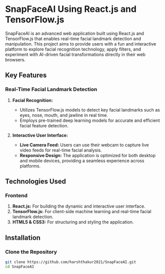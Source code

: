 # SnapFaceAI Using React.js and TensorFlow.js

SnapFaceAI is an advanced web application built using React.js and TensorFlow.js that enables real-time facial landmark detection and manipulation. This project aims to provide users with a fun and interactive platform to explore facial recognition technology, apply filters, and experiment with AI-driven facial transformations directly in their web browsers.

## Key Features

### Real-Time Facial Landmark Detection

1. **Facial Recognition:**
   - Utilizes TensorFlow.js models to detect key facial landmarks such as eyes, nose, mouth, and jawline in real time.
   - Employs pre-trained deep learning models for accurate and efficient facial feature detection.

2. **Interactive User Interface:**
   - **Live Camera Feed:** Users can use their webcam to capture live video feeds for real-time facial analysis.
   - **Responsive Design:** The application is optimized for both desktop and mobile devices, providing a seamless experience across platforms.

## Technologies Used

### Frontend

1. **React.js:** For building the dynamic and interactive user interface.
2. **TensorFlow.js:** For client-side machine learning and real-time facial landmark detection.
3. **HTML5 & CSS3:** For structuring and styling the application.

## Installation

### Clone the Repository

```sh
git clone https://github.com/harshthakur2021/SnapFaceAI.git
cd SnapFaceAI


